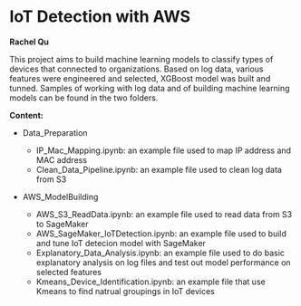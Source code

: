 # IoT Detection with AWS

**Rachel Qu**

This project aims to build machine learning models to classify types of devices that connected to organizations. Based on log data, various features were engineered and selected, XGBoost model was built and tunned. Samples of working with log data and of building machine learning models can be found in the two folders.

**Content:**

* Data_Preparation 
	- IP_Mac_Mapping.ipynb: an example file used to map IP address and MAC address
	- Clean_Data_Pipeline.ipynb: an example file used to clean log data from S3

* AWS_ModelBuilding
	- AWS_S3_ReadData.ipynb: an example file used to read data from S3 to SageMaker
	- AWS_SageMaker_IoTDetection.ipynb: an example file used to build and tune IoT detecion model with SageMaker 
	- Explanatory_Data_Analysis.ipynb: an example file used to do basic explanatory analysis on log files and test out model performance on selected features
	- Kmeans_Device_Identification.ipynb: an example file that use Kmeans to find natrual groupings in IoT devices


